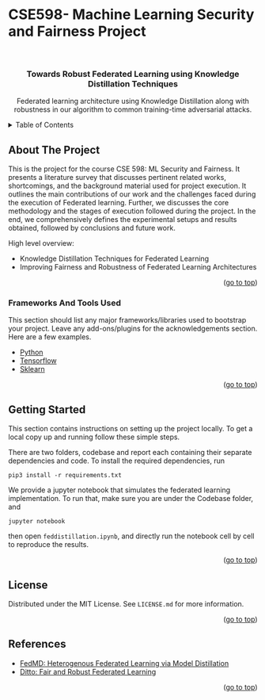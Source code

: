 # CSE598- Machine Learning Security and Fairness Project

<div id="top"></div>

<!-- PROJECT LOGO -->
<br />
<div align="center">
  <h3 align="center">Towards Robust Federated Learning using
Knowledge Distillation Techniques</h3>
  <p align="center">
    Federated learning architecture using Knowledge Distillation along with robustness in our algorithm to common
training-time adversarial attacks.
  </p>
</div>

<!-- TABLE OF CONTENTS -->
<details>
  <summary>Table of Contents</summary>
  <ol>
    <li>
      <a href="#about-the-project">About The Project</a>
      <ul>
        <li><a href="#frameworks-and-tools-used">Frameworks And Tools Used</a></li>
      </ul>
    </li>
    <li>
      <a href="#getting-started">Getting Started</a>
    </li>
    <li><a href="#license">License</a></li>
    <li><a href="#references">References</a></li>
  </ol>
</details>

<!-- ABOUT THE PROJECT -->
## About The Project


This is the project for the course CSE 598: ML Security and Fairness. It
presents a literature survey that discusses pertinent related
works, shortcomings, and the background material used for
project execution. It outlines the main contributions
of our work and the challenges faced during the execution of
Federated learning. Further, we discusses the core methodology and
the stages of execution followed during the project. In the end, we
comprehensively defines the experimental setups and results
obtained, followed by conclusions and future work.

High level overview:
* Knowledge Distillation Techniques for Federated Learning
* Improving Fairness and Robustness of Federated Learning
Architectures


<p align="right">(<a href="#top">go to top</a>)</p>

### Frameworks And Tools Used

This section should list any major frameworks/libraries used to bootstrap your project. Leave any add-ons/plugins for the acknowledgements section. Here are a few examples.

* [Python](https://www.python.org/)
* [Tensorflow](https://www.tensorflow.org/)
* [Sklearn](https://scikit-learn.org/)

<p align="right">(<a href="#top">go to top</a>)</p>

<!-- GETTING STARTED -->
## Getting Started

This section contains instructions on setting up the project locally.
To get a local copy up and running follow these simple steps.

There are two folders, codebase and report each containing their separate dependencies and code.
To install the required dependencies, run

```
pip3 install -r requirements.txt
```

We provide a jupyter notebook that simulates the federated learning implementation. To run that, make sure you are under the Codebase folder, and

```
jupyter notebook
```
then open ```feddistillation.ipynb```, and directly run the notebook cell by cell to reproduce the results.



<p align="right">(<a href="#top">go to top</a>)</p>

<!-- LICENSE -->
## License

Distributed under the MIT License. See `LICENSE.md` for more information.

<p align="right">(<a href="#top">go to top</a>)</p>

<!-- REFERENCES -->
## References

* [FedMD: Heterogenous Federated Learning via Model Distillation
](https://arxiv.org/abs/1910.03581)
* [Ditto: Fair and Robust Federated Learning
](https://arxiv.org/abs/2012.04221)

<p align="right">(<a href="#top">go to top</a>)</p>
